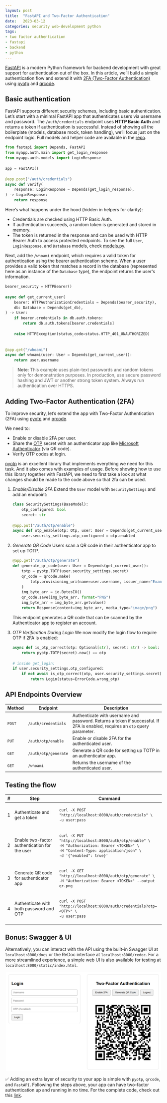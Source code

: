 ```yaml
---
layout: post
title:  "FastAPI and Two-Factor Authentication"
date:   2023-03-12
categories: security web-development python
tags:
- two factor authentication
- fastapi
- backend
- python
---
```


[FastAPI](https://fastapi.tiangolo.com/) is a modern Python framework for backend development with great support for authentication out of the box. In this article, we’ll build a simple authentication flow and extend it with [2FA (Two-Factor Authentication)](https://en.wikipedia.org/wiki/Multi-factor_authentication) using [pyotp](https://github.com/pyauth/pyotp) and [qrcode](https://github.com/lincolnloop/python-qrcode).

## Basic authentication

FastAPI supports different security schemes, including basic authentication. Let’s start with a minimal FastAPI app that authenticates users via username and password. The `/auth/credentials` endpoint uses **HTTP Basic Auth** and returns a token if authentication is successful. Instead of showing all the boilerplate (models, database mock, token handling), we’ll focus just on the endpoint logic. Full models and helper code are available in the [repo](https://github.com/krjakbrjak/fastapi_mfa_example).

```python
from fastapi import Depends, FastAPI
from myapp.auth.main import get_login_response
from myapp.auth.models import LoginResponse

app = FastAPI()

@app.post("/auth/credentials")
async def verify(
    response: LoginResponse = Depends(get_login_response),
) -> LoginResponse:
    return response
```

Here’s what happens under the hood (hidden in helpers for clarity):
* Credentials are checked using HTTP Basic Auth.
* If authentication succeeds, a random token is generated and stored in memory.
* The token is returned in the response and can be used with HTTP Bearer Auth to access protected endpoints.
To see the full `User`, `LoginResponse`, and `Database` models, check [models.py](https://github.com/krjakbrjak/fastapi_mfa_example/blob/main/src/auth/models.py).


Next, add the `/whoami` endpoint, which requires a valid token for authentication using the bearer authentication scheme. When a user provides a valid token that matches a record in the database (represented here as an instance of the `Database` type), the endpoint returns the user's information.

```python
bearer_security = HTTPBearer()

async def get_current_user(
    bearer: HTTPAuthorizationCredentials = Depends(bearer_security),
    db: Database = Depends(get_db),
) -> User:
    if bearer.credentials in db.auth.tokens:
        return db.auth.tokens[bearer.credentials]

    raise HTTPException(status_code=status.HTTP_401_UNAUTHORIZED)


@app.get("/whoami")
async def whoami(user: User = Depends(get_current_user)):
    return user.username
```

> **Note**: This example uses plain-text passwords and random tokens only for demonstration purposes. In production, use secure password hashing and JWT or another strong token system. Always run authentication over HTTPS. 

## Adding Two-Factor Authentication (2FA)

To improve security, let’s extend the app with Two-Factor Authentication (2FA) using [pyotp](https://github.com/pyauth/pyotp) and [qrcode](https://github.com/lincolnloop/python-qrcode).

We need to:
* Enable or disable 2FA per user.
* Share the [OTP](https://en.wikipedia.org/wiki/Time-based_one-time_password) secret with an authenticator app like [Microsoft Authenticator](https://www.microsoft.com/en-us/security/mobile-authenticator-app) (via QR code).
* Verify OTP codes at login.

[pyotp](https://github.com/pyauth/pyotp) is an excellent library that implements everything we need for this task. And it also comes with examples of usage. Before showing how to use this library together with FastAPI, we need to first take a look at what changes should be made to the code above so that 2fa can be used.

1. _Enable/Disable 2FA_
    Extend the `User` model with `SecuritySettings` and add an endpoint:

    ```python
    class SecuritySettings(BaseModel):
        otp_configured: bool
        secret: str

    @app.put("/auth/otp/enable")
    async def otp_enable(otp: Otp, user: User = Depends(get_current_user)):
        user.security_settings.otp_configured = otp.enabled
    ```

2. _Generate QR Code_
    Users scan a QR code in their authenticator app to set up TOTP.

    ```python
    @app.get("/auth/otp/generate")
    def generate_qr_code(user: User = Depends(get_current_user)):
        totp = pyotp.TOTP(user.security_settings.secret)
        qr_code = qrcode.make(
            totp.provisioning_uri(name=user.username, issuer_name="Example app")
        )
        img_byte_arr = io.BytesIO()
        qr_code.save(img_byte_arr, format="PNG")
        img_byte_arr = img_byte_arr.getvalue()
        return Response(content=img_byte_arr, media_type="image/png")

    ```

    This endpoint generates a QR code that can be scanned by the Authenticator app to register an account.

3. _OTP Verification During Login_
    We now modify the login flow to require OTP if 2FA is enabled:

    ```python
    async def is_otp_correct(otp: Optional[str], secret: str) -> bool:
        return pyotp.TOTP(secret).now() == otp

    # inside get_login:
    if user.security_settings.otp_configured:
        if not await is_otp_correct(otp, user.security_settings.secret):
            return Login(status=ErrorCode.wrong_otp)
    ```

## API Endpoints Overview

| Method | Endpoint              | Description                                                                                   |
|--------|-----------------------|-----------------------------------------------------------------------------------------------|
| `POST` | `/auth/credentials`   | Authenticate with username and password. Returns a token if successful. If 2FA is enabled, requires an `otp` query parameter. |
| `PUT`  | `/auth/otp/enable`    | Enable or disable 2FA for the authenticated user.                                             |
| `GET`  | `/auth/otp/generate`  | Generate a QR code for setting up TOTP in an authenticator app.                               |
| `GET`  | `/whoami`             | Returns the username of the authenticated user.                                               |

## Testing the flow

<table>
  <thead>
    <tr>
      <th>#</th>
      <th>Step</th>
      <th>Command</th>
    </tr>
  </thead>
  <tbody>
    <tr>
      <td>1</td>
      <td>Authenticate and get a token</td>
      <td>
        <pre><code class="language-shell">curl -X POST "http://localhost:8000/auth/credentials" \
-u user:pass
</code></pre>
      </td>
    </tr>
    <tr>
      <td>2</td>
      <td>Enable two-factor authentication for the user</td>
      <td>
        <pre><code class="language-shell">curl -X PUT "http://localhost:8000/auth/otp/enable" \
-H "Authorization: Bearer &lt;TOKEN&gt;" \
-H "Content-Type: application/json" \
-d '{"enabled": true}'
</code></pre>
      </td>
    </tr>
    <tr>
      <td>3</td>
      <td>Generate QR code for authenticator app</td>
      <td>
        <pre><code class="language-shell">curl -X GET "http://localhost:8000/auth/otp/generate" \
-H "Authorization: Bearer &lt;TOKEN&gt;" --output qr.png
</code></pre>
      </td>
    </tr>
    <tr>
      <td>4</td>
      <td>Authenticate with both password and OTP</td>
      <td>
        <pre><code class="language-shell">curl -X POST "http://localhost:8000/auth/credentials?otp=&lt;OTP&gt;" \
-u user:pass
</code></pre>
      </td>
    </tr>
  </tbody>
</table>

## Bonus: Swagger & UI

Alternatively, you can interact with the API using the built-in Swagger UI at `localhost:8000/docs` or the ReDoc interface at `localhost:8000/redoc`. For a more streamlined experience, a simple web UI is also available for testing at `localhost:8000/static/index.html`.

<p align="center">
    <img src="/images/posts/FastAPI and Two-Factor Authentication/ui.png" alt="Authenticator snapshot" width="500"/>
</p>

✅ Adding an extra layer of security to your app is simple with `pyotp`, `qrcode`, and `FastAPI`. Following the steps above, your app can have two-factor authentication up and running in no time. For the complete code, check out this [link](https://github.com/krjakbrjak/fastapi_mfa_example).
